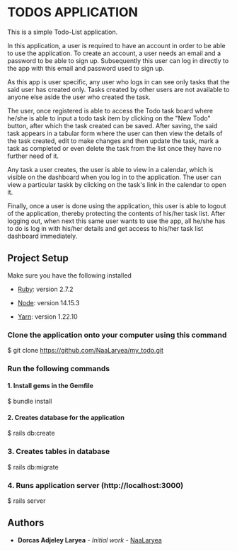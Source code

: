# TODOS APPLICATION

This is a simple Todo-List application. 

In this application, a user is required to have an account in order to be able to use the application.
To create an account, a user needs an email and a password to be able to sign up. Subsequently this user can log in directly to the app with this email and password used to sign up.

As this app is user specific, any user who logs in can see only tasks that the said user has created only. Tasks created by other users are not available to anyone else aside the user who created the task.

The user, once registered is able to access the Todo task board where he/she is able to input a todo task item by clicking on the "New Todo" button, after which the task created can be saved. After saving, the said task appears in a tabular form where the user can then view the details of the task created, edit to make changes and then update the task, mark a task as completed or even delete the task from the list once they have no further need of it. 

Any task a user creates, the user is able to view in a calendar, which is visible on the dashboard when you log in to the application. The user can view a particular taskk by clicking on the task's link in the calendar to open it.

Finally, once a user is done using the application, this user is able to logout of the application, thereby protecting the contents of his/her task list. After logging out, when next this same user wants to use the app, all he/she has to do is log in with his/her details and get access to his/her task list dashboard immediately.



## Project Setup
Make sure you have the following installed

- [Ruby](https://www.ruby-lang.org/en/): version 2.7.2

- [Node](https://www.nodejs.org/): version 14.15.3

- [Yarn](https://www.yarnpkg.com/): version 1.22.10

### Clone the application onto your computer using this command
 $ git clone https://github.com/NaaLaryea/my_todo.git

### Run the following commands

#### 1. Install gems in the Gemfile
 $ bundle install

#### 2. Creates database for the application
 $ rails db:create

### 3. Creates tables in database 
 $ rails db:migrate

### 4. Runs application server (http://localhost:3000)
 $ rails server

## Authors

* **Dorcas Adjeley Laryea** - *Initial work* - [NaaLaryea](https://github.com/NaaLaryea)